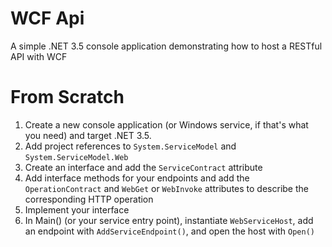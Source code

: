 # WCF Api

A simple .NET 3.5 console application demonstrating how to host a RESTful API with WCF

# From Scratch

1. Create a new console application (or Windows service, if that's what you need) and target .NET 3.5.
2. Add project references to `System.ServiceModel` and `System.ServiceModel.Web`
3. Create an interface and add the `ServiceContract` attribute
4. Add interface methods for your endpoints and add the `OperationContract` and `WebGet` or `WebInvoke` attributes to describe the corresponding HTTP operation
5. Implement your interface
6. In Main() (or your service entry point), instantiate `WebServiceHost`, add an endpoint with `AddServiceEndpoint()`, and open the host with `Open()`